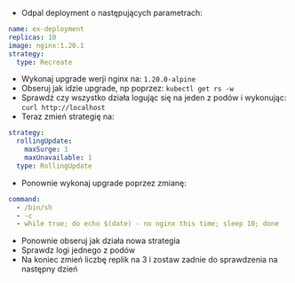 * Odpal deployment o następujących parametrach:
```yaml
name: ex-deployment
replicas: 10
image: nginx:1.20.1
strategy:
  type: Recreate
```
* Wykonaj upgrade werji nginx na: `1.20.0-alpine`
* Obseruj jak idzie upgrade, np poprzez: `kubectl get rs -w`
* Sprawdź czy wszystko działa logując się na jeden z podów i wykonując: `curl http://localhost`
* Teraz zmień strategię na:
```yaml
strategy:
  rollingUpdate:
    maxSurge: 1
    maxUnavailable: 1
  type: RollingUpdate
```
* Ponownie wykonaj upgrade poprzez zmianę:
```yaml
command:
  - /bin/sh
  - -c
  - while true; do echo $(date) - no nginx this time; sleep 10; done 
```
* Ponownie obseruj jak działa nowa strategia
* Sprawdz logi jednego z podów
* Na koniec zmień liczbę replik na 3 i zostaw zadnie do sprawdzenia na następny dzień